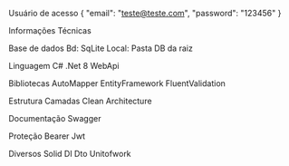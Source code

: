 Usuário de acesso
{
  "email": "teste@teste.com",
  "password": "123456"
}

Informações Técnicas

Base de dados
Bd: SqLite
Local: Pasta DB da raiz

Linguagem
C#
.Net 8
WebApi

Bibliotecas
AutoMapper
EntityFramework
FluentValidation

Estrutura
Camadas
Clean Architecture

Documentação
Swagger

Proteção
Bearer
Jwt

Diversos
Solid
DI
Dto
Unitofwork
